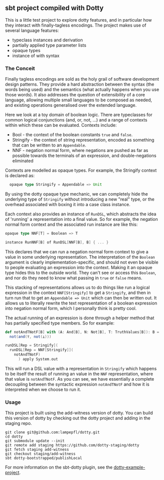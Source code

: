 ## sbt project compiled with Dotty

This is a little test project to explore dotty features, and in particular how they interact with finally-tagless
encodings. The project makes use of several language features:

* typeclass instances and derivation
* partially applied type parameter lists
* opaque types
* instance of with syntax

### The Conceit

Finally tagless encodings are sold as the holy grail of software development design patterns. They provide a hard
abstraction between the syntax (the words being used) and the semantics (what actually happens when you use those
words).
It also addresses the question of extensibility of a core language, allowing multiple small languages to be composed as
needed, and existing operations generalised over the extended language.

Here we look at a toy domain of boolean logic.
There are typeclasses for common logical conjunctions (and, or, not, ...) and a range of contexts within which these can
be evaluated. Contexts include:

* Bool - the context of the boolean constants `true` and `false`.
* Stringify - the context of string representation, encoded as something that can be written to an `Appendable`.
* NNF - negation normal form, where negations are pushed as far as possible towards the terminals of an expression, and
double-negations eliminated

Contexts are modelled as opaque types. For example, the Stringify context is declared as:

```scala
  opaque type Stringify = Appendable => Unit
```

By using the dotty opaque type mechanic, we can completely hide the underlying type of `Stringify` without introducing
a new "real" type, or the overhead associated with boxing it into a case class instance.

Each context also provides an instance of `RunDSL`, which abstracts the idea of 'running' a representation into a final
value.
So for example, the negation normal form context and the associated run instance are like this:

```scala
opaque type NNF[T] = Boolean => T

instance RunNNF[B] of RunDSL[NNF[B], B] { ... }
```

This declares that we can run a negation normal form context to give a value in some underlying representation.
The interpretation of the `Boolean` argument is clearly implementation-specific, and should not even be visible to
people evaluating an expression into the context.
Making it an opaque type hides this to the outside world.
They can't see or access this `Boolean`, and nor do they need to know what passing in `true` or `false` means.

This stacking of representations allows us to do things like run a logical expression in the context `NNF[Stringify]` to
get a `Stringify`, and then in turn run that to get an `Appendable => Unit` which can then be written out.
It allows us to literally rewrite the text representation of a boolean expression into negation normal form, which I
personally think is pretty cool.

The actual running of an expression is done through a helper method that has partially specified type members.
So for example:

```scala
def notAndTNotF[B] with (A: And[B], N: Not[B], T: TruthValues[B]): B = 
  not(and(⊤, not(⊥)))

runDSL[Rep = Stringify](
  runDSL[Rep = NNF[Stringify]](
    notAndTNotF)
      ) apply System.out
```

This will run a DSL value with a representation in `Stringify` which happens to be itself the result of running an
value in the `NNF` representation, where that value is `notAndTNotF`.
As you can see, we have essentially a complete decoupling between the syntactic expression `notAndTNotF` and how it is
interpreted when we choose to run it.
 
### Usage

This project is built using the add-witness version of dotty.
You can build this version of dotty by checking out the dotty project and adding in the staging repo.

```
git clone git@github.com:lampepfl/dotty.git
cd dotty
git submodule update --init
git remote add staging https://github.com/dotty-staging/dotty
git fetch staging add-witness
git checkout staging/add-witness
sbt dotty-bootstrapped/publishLocal
```

For more information on the sbt-dotty plugin, see the
[dotty-example-project](https://github.com/lampepfl/dotty-example-project/blob/master/README.md).

